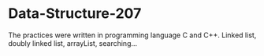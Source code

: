 # Data-Structure-207

The practices were written in programming language C and C++. Linked list, doubly linked list, arrayList, searching...
